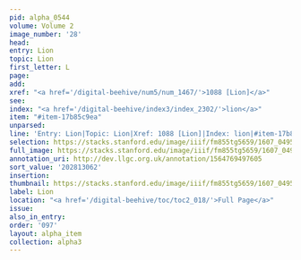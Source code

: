 ```yaml
---
pid: alpha_0544
volume: Volume 2
image_number: '28'
head:
entry: Lion
topic: Lion
first_letter: L
page:
add:
xref: "<a href='/digital-beehive/num5/num_1467/'>1088 [Lion]</a>"
see:
index: "<a href='/digital-beehive/index3/index_2302/'>lion</a>"
item: "#item-17b85c9ea"
unparsed:
line: 'Entry: Lion|Topic: Lion|Xref: 1088 [Lion]|Index: lion|#item-17b85c9ea'
selection: https://stacks.stanford.edu/image/iiif/fm855tg5659/1607_0495/743,3062,3005,422/full/0/default.jpg
full_image: https://stacks.stanford.edu/image/iiif/fm855tg5659/1607_0495/full/full/0/default.jpg
annotation_uri: http://dev.llgc.org.uk/annotation/1564769497605
sort_value: '202813062'
insertion:
thumbnail: https://stacks.stanford.edu/image/iiif/fm855tg5659/1607_0495/743,3062,600,180/250,/0/default.jpg
label: Lion
location: "<a href='/digital-beehive/toc/toc2_018/'>Full Page</a>"
issue:
also_in_entry:
order: '097'
layout: alpha_item
collection: alpha3
---
```

